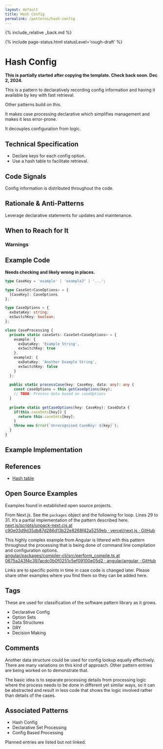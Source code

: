 ```yaml
---
layout: default
title: Hash Config
permalink: /patterns/hash-config
---
```


{% include_relative _back.md %}

{% include page-status.html statusLevel='rough-draft' %}

# Hash Config

**This is partially started after copying the template. Check back soon. Dec 2, 2024.**

This is a pattern to declaratively recording config information and having it available by key with fast retrieval.

Other patterns build on this.

It makes case processing declarative which simplifies management and makes it less error-prone.

It decouples configuration from logic.

## Technical Specification

- Declare keys for each config option.
- Use a hash table to facilitate retrieval.

## Code Signals

Config information is distributed throughout the code.

## Rationale & Anti-Patterns

Leverage declarative statements for updates and maintenance.

## When to Reach for It

### Warnings

## Example Code

**Needs checking and likely wrong in places.**

```typescript
type CaseKey = 'example' | 'example2' | '...';

type CaseSet<CaseOptions> = {
  [CaseKey]: CaseOptions
};

type CaseOptions = {
  exDataKey: string;
  exSwitchKey: boolean;
};

class CaseProcessing {
  private static caseSets: CaseSet<CaseOptions> = {
    example: {
      exDataKey: 'Example String',
      exSwitchKey: true
    },
    example2: {
      exDataKey: 'Another Example String',
      exSwitchKey: false
    }
  };
  
  public static processCase(key: CaseKey, data: any): any {
    const caseOptions = this.getCaseOptions(key);
    // TODO: Process data based on caseOptions
  }
  
  private static getCaseOptions(key: CaseKey): CaseData {
    if(this.caseSets[key]) {
      return this.caseSets[key];
    }
    throw new Error(`Unrecognised CaseKey: ${key}`);
  }
} 
```

## Example Implementation

## References

- [Hash table](https://en.m.wikipedia.org/wiki/Hash_table)

## Open Source Examples

Examples found in established open source projects.

From Next.js. See the `packages` object and the following for loop. Lines 29 to 31. It’s a partial implementation of the pattern described here.    
[next.js/scripts/unpack-next.cjs at c90e03d9d35db87d286d13b22e8268f42a5259eb · vercel/next.js · GitHub](https://github.com/vercel/next.js/blob/c90e03d9d35db87d286d13b22e8268f42a5259eb/scripts/unpack-next.cjs)

This highly complex example from Angular is littered with this pattern throughout the processing that is being done of command line compilation and configuration options.    
[angular/packages/compiler-cli/src/perform_compile.ts at 0675a243f4c397acdc0b0f0251c5ef09100e05d2 · angular/angular · GitHub](https://github.com/angular/angular/blob/0675a243f4c397acdc0b0f0251c5ef09100e05d2/packages/compiler-cli/src/perform_compile.ts)

Links are to specific points in time in case code is changed later. Please share other examples where you find them so they can be added here.

## Tags

These are used for classification of the software pattern library as it grows.

- Declarative Config
- Option Sets
- Data Structures
- DRY
- Decision Making

## Comments

Another data structure could be used for config lookup equally effectively. There are many variations on this kind of approach. Other pattern entries are being worked on to demonstrate that.

The basic idea is to separate processing details from processing logic where the process needs to be done in different yet similar ways, so it can be abstracted and result in less code that shows the logic involved rather than details of the cases.

## Associated Patterns

- Hash Config
- Declarative Set Processing
- Config Based Processing

Planned entries are listed but not linked.
